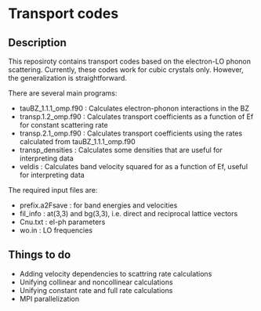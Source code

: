 # Transport codes
## Description

This reposiroty contains transport codes based on the electron-LO phonon scattering.
Currently, these codes work for cubic crystals only. However, the generalization is straightforward.

There are several main programs:

* tauBZ_1.1.1_omp.f90 : Calculates electron-phonon interactions in the BZ
* transp.1.2_omp.f90  : Calculates transport coefficients as a function of Ef for constant scattering rate
* transp.2.1_omp.f90  : Calculates transport coefficients using the rates calculated from tauBZ_1.1.1_omp.f90
* transp_densities    : Calculates some densities that are useful for interpreting data
* veldis              : Calculates band velocity squared for as a function of Ef, useful for interpreting data

The required input files are:

* prefix.a2Fsave : for band energies and velocities
* fil_info       : at(3,3) and bg(3,3), i.e. direct and reciprocal lattice vectors
* Cnu.txt        : el-ph parameters
* wo.in          : LO frequencies

## Things to do

* Adding velocity dependencies to scattring rate calculations
* Unifying collinear and noncollinear calculations
* Unifying constant rate and full rate calculations
* MPI parallelization
